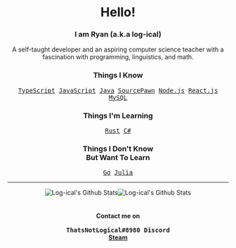 
<div align="center">
  <h1> Hello! </h1>
	<h3> I am Ryan (a.k.a log-ical) </h3> 
</div>

<div align="center">
	<p>A self-taught developer and an aspiring computer science teacher with a fascination with programming, linguistics, and math.</p>
		<h3>Things I Know</h3>
  <samp>
		<a href="https://www.typescriptlang.org/">TypeScript</a>
		<a href="https://www.javascript.com/">JavaScript</a>
	  	<a href="https://www.java.com/en/">Java</a>
    <a href="https://github.com/alliedmodders/sourcepawn">SourcePawn</a>
		<a href="https://nodejs.org/">Node.js</a>
    <a href="https://reactjs.org/">React.js</a>
		<a href="https://www.mysql.com/">MySQL</a>
	</samp>
	<br>
	  <h3> Things I'm Learning </h3>
  <samp> 
		<a href="https://www.rust-lang.org/">Rust</a>
    <a href="https://docs.microsoft.com/en-us/dotnet/csharp/">C#</a></samp>
	  <h3> Things I Don't Know <br> But Want To Learn </h3>
  	<samp> 
		<a href="https://go.dev/">Go</a>
		<a href="https://julialang.org/">Julia</a>
	</samp>
	<br>
	<hr/>
		<table align="center">
				<tr>
					<img alt="Log-ical's Github Stats" src="https://github-readme-stats.vercel.app/api/top-langs/?username=log-ical&text_color=9f9f9f&bg_color=00000000&langs_count=10&layout=compact&hide=css,html,shell,dockerfile,powershell,markdown" />
					<img alt="Log-ical's Github Stats" src="https://github-readme-stats.vercel.app/api?username=log-ical&count_private=true&text_color=9f9f9f&bg_color=00000000&hide=stars&include_all_commits=true&show_icons=true" />
				</tr>
		</table>
	<h4> Contact me on <br><samp>
    <br>
    ThatsNotLogical#8980 Discord</samp><br>
    <a href="https://steamcommunity.com/id/ThatsNotLogical/">Steam</a>


  </h4>
</div>
